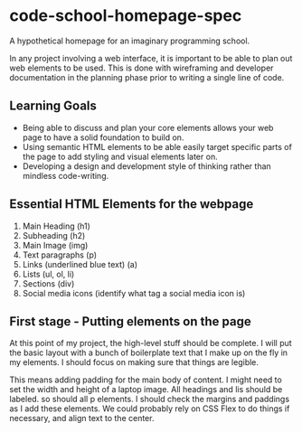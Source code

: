 # code-school-homepage-spec
A hypothetical homepage for an imaginary programming school.

In any project involving a web interface, it is important to be able to plan out web elements to be used. This is done with wireframing and developer documentation in the planning phase prior to writing a single line of code.

## Learning Goals
* Being able to discuss and plan your core elements allows your web page to have a solid foundation to build on.
* Using semantic HTML elements to be able easily target specific parts of the page to add styling and visual elements later on.
* Developing a design and development style of thinking rather than mindless code-writing.

## Essential HTML Elements for the webpage
1. Main Heading (h1)
2. Subheading (h2)
3. Main Image (img)
4. Text paragraphs (p)
5. Links (underlined blue text) (a)
6. Lists (ul, ol, li)
7. Sections (div)
8. Social media icons (identify what tag a social media icon is)

## First stage - Putting elements on the page
At this point of my project, the high-level stuff should be complete. I will put the basic layout with a bunch of boilerplate text that I make up on the fly in my elements. I should focus on making sure that things are legible.

This means adding padding for the main body of content. I might need to set the width and height of a laptop image. All headings and lis should be labeled. so should all p elements. I should check the margins and paddings as I add these elements. We could probably rely on CSS Flex to do things if necessary, and align text to the center.